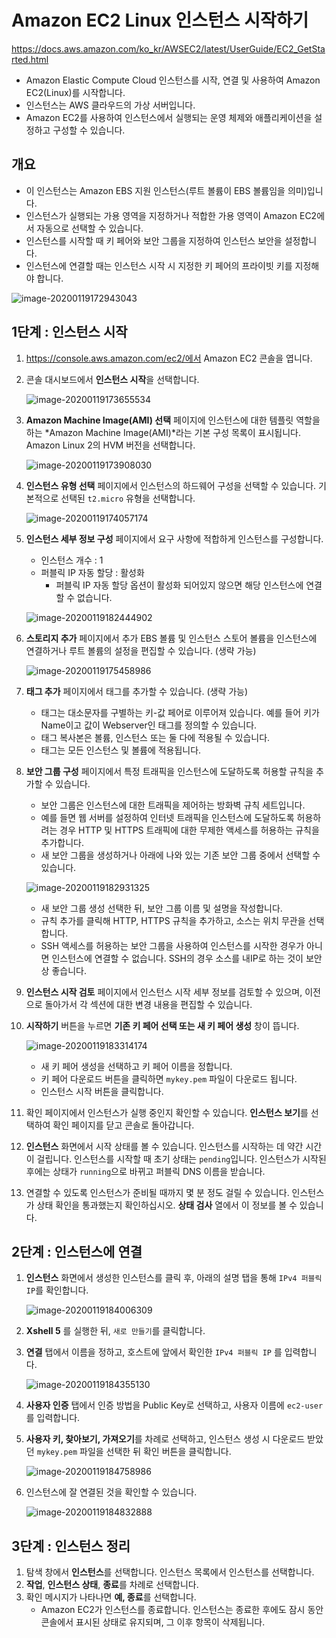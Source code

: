# Amazon EC2 Linux 인스턴스 시작하기

https://docs.aws.amazon.com/ko_kr/AWSEC2/latest/UserGuide/EC2_GetStarted.html

* Amazon Elastic Compute Cloud 인스턴스를 시작, 연결 및 사용하여 Amazon EC2(Linux)를 시작합니다.
* 인스턴스는 AWS 클라우드의 가상 서버입니다.
* Amazon EC2를 사용하여 인스턴스에서 실행되는 운영 체제와 애플리케이션을 설정하고 구성할 수 있습니다.



## 개요

* 이 인스턴스는 Amazon EBS 지원 인스턴스(루트 볼륨이 EBS 볼륨임을 의미)입니다.
* 인스턴스가 실행되는 가용 영역을 지정하거나 적합한 가용 영역이 Amazon EC2에서 자동으로 선택할 수 있습니다.
* 인스턴스를 시작할 때 키 페어와 보안 그룹을 지정하여 인스턴스 보안을 설정합니다.
* 인스턴스에 연결할 때는 인스턴스 시작 시 지정한 키 페어의 프라이빗 키를 지정해야 합니다.

![image-20200119172943043](images/image-20200119172943043.png)



## 1단계 : 인스턴스 시작

1. https://console.aws.amazon.com/ec2/에서 Amazon EC2 콘솔을 엽니다.

2. 콘솔 대시보드에서 **인스턴스 시작**을 선택합니다.

   ![image-20200119173655534](images/image-20200119173655534.png)

3. **Amazon Machine Image(AMI) 선택** 페이지에 인스턴스에 대한 템플릿 역할을 하는 *Amazon Machine Image(AMI)*라는 기본 구성 목록이 표시됩니다. Amazon Linux 2의 HVM 버전을 선택합니다.

   ![image-20200119173908030](images/image-20200119173908030.png)

4. **인스턴스 유형 선택** 페이지에서 인스턴스의 하드웨어 구성을 선택할 수 있습니다. 기본적으로 선택된 `t2.micro` 유형을 선택합니다.

   ![image-20200119174057174](images/image-20200119174057174.png)

5. **인스턴스 세부 정보 구성** 페이지에서 요구 사항에 적합하게 인스턴스를 구성합니다.

   * 인스턴스 개수 : 1
   * 퍼블릭 IP 자동 할당 : 활성화
     * 퍼블릭 IP 자동 할당 옵션이 활성화 되어있지 않으면 해당 인스턴스에 연결할 수 없습니다.

   ![image-20200119182444902](images/image-20200119182444902.png)

6. **스토리지 추가** 페이지에서 추가 EBS 볼륨 및 인스턴스 스토어 볼륨을 인스턴스에 연결하거나 루트 볼륨의 설정을 편집할 수 있습니다. (생략 가능)

   ![image-20200119175458986](images/image-20200119175458986.png)

7. **태그 추가** 페이지에서 태그를 추가할 수 있습니다. (생략 가능)

   * 태그는 대소문자를 구별하는 키-값 페어로 이루어져 있습니다. 예를 들어 키가 Name이고 값이 Webserver인 태그를 정의할 수 있습니다.
   * 태그 복사본은 볼륨, 인스턴스 또는 둘 다에 적용될 수 있습니다.
   * 태그는 모든 인스턴스 및 볼륨에 적용됩니다.

8. **보안 그룹 구성** 페이지에서 특정 트래픽을 인스턴스에 도달하도록 허용할 규칙을 추가할 수 있습니다.

   * 보안 그룹은 인스턴스에 대한 트래픽을 제어하는 방화벽 규칙 세트입니다.
   * 예를 들면 웹 서버를 설정하여 인터넷 트래픽을 인스턴스에 도달하도록 허용하려는 경우 HTTP 및 HTTPS 트래픽에 대한 무제한 액세스를 허용하는 규칙을 추가합니다.
   * 새 보안 그룹을 생성하거나 아래에 나와 있는 기존 보안 그룹 중에서 선택할 수 있습니다.

   ![image-20200119182931325](images/image-20200119182931325.png)

   * 새 보안 그룹 생성 선택한 뒤, 보안 그룹 이름 및 설명을 작성합니다.
   * 규칙 추가를 클릭해 HTTP, HTTPS 규칙을 추가하고, 소스는 위치 무관을 선택합니다.
   * SSH 액세스를 허용하는 보안 그룹을 사용하여 인스턴스를 시작한 경우가 아니면 인스턴스에 연결할 수 없습니다. SSH의 경우 소스를 내IP로 하는 것이 보안상 좋습니다.

9. **인스턴스 시작 검토** 페이지에서 인스턴스 시작 세부 정보를 검토할 수 있으며, 이전으로 돌아가서 각 섹션에 대한 변경 내용을 편집할 수 있습니다.

10. **시작하기** 버튼을 누르면 **기존 키 페어 선택 또는 새 키 페어 생성** 창이 뜹니다.

    ![image-20200119183314174](images/image-20200119183314174.png)

    * 새 키 페어 생성을 선택하고 키 페어 이름을 정합니다.
    * 키 페어 다운로드 버튼을 클릭하면 `mykey.pem` 파일이 다운로드 됩니다.
    * 인스턴스 시작 버튼을 클릭합니다.

11. 확인 페이지에서 인스턴스가 실행 중인지 확인할 수 있습니다. **인스턴스 보기**를 선택하여 확인 페이지를 닫고 콘솔로 돌아갑니다.

12. **인스턴스** 화면에서 시작 상태를 볼 수 있습니다. 인스턴스를 시작하는 데 약간 시간이 걸립니다. 인스턴스를 시작할 때 초기 상태는 `pending`입니다. 인스턴스가 시작된 후에는 상태가 `running`으로 바뀌고 퍼블릭 DNS 이름을 받습니다.

13. 연결할 수 있도록 인스턴스가 준비될 때까지 몇 분 정도 걸릴 수 있습니다. 인스턴스가 상태 확인을 통과했는지 확인하십시오. **상태 검사** 열에서 이 정보를 볼 수 있습니다.





## 2단계 : 인스턴스에 연결

1. **인스턴스** 화면에서 생성한 인스턴스를 클릭 후, 아래의 설명 탭을 통해 `IPv4 퍼블릭 IP`를 확인합니다.

   ![image-20200119184006309](images/image-20200119184006309.png)

2. **Xshell 5** 를 실행한 뒤, `새로 만들기`를 클릭합니다.

3. **연결** 탭에서 이름을 정하고, 호스트에 앞에서 확인한 `IPv4 퍼블릭 IP` 를 입력합니다.

   ![image-20200119184355130](images/image-20200119184355130.png)

4. **사용자 인증** 탭에서 인증 방법을 Public Key로 선택하고, 사용자 이름에 `ec2-user`를 입력합니다.

5. **사용자 키, 찾아보기, 가져오기**를 차례로 선택하고, 인스턴스 생성 시 다운로드 받았던 `mykey.pem` 파일을 선택한 뒤 확인 버튼을 클릭합니다.

   ![image-20200119184758986](images/image-20200119184758986.png)

6. 인스턴스에 잘 연결된 것을 확인할 수 있습니다.

   ![image-20200119184832888](images/image-20200119184832888.png)



## 3단계 : 인스턴스 정리

1. 탐색 창에서 **인스턴스**를 선택합니다. 인스턴스 목록에서 인스턴스를 선택합니다.
2. **작업**, **인스턴스 상태**, **종료**를 차례로 선택합니다.
3. 확인 메시지가 나타나면 **예, 종료**를 선택합니다.
   * Amazon EC2가 인스턴스를 종료합니다. 인스턴스는 종료한 후에도 잠시 동안 콘솔에서 표시된 상태로 유지되며, 그 이후 항목이 삭제됩니다.

